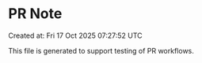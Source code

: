 # PR Note

Created at: Fri 17 Oct 2025 07:27:52 UTC

This file is generated to support testing of PR workflows.
